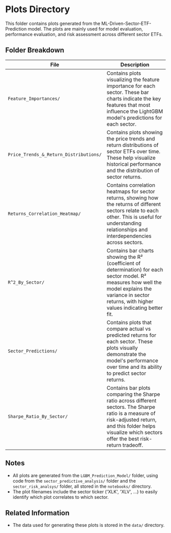 # Plots Directory

This folder contains plots generated from the ML-Driven-Sector-ETF-Prediction model. 
The plots are mainly used for model evaluation, performance evaluation, and risk assessment across different sector ETFs.

## Folder Breakdown

| File | Description |
| ---- | ----------- |
| `Feature_Importances/` | Contains plots visualizing the feature importance for each sector. These bar charts indicate the key features that most influence the LightGBM model's predictions for each sector. |
| `Price_Trends_&_Return_Distributions/` | Contains plots showing the price trends and return distributions of sector ETFs over time. These help visualize historical performance and the distribution of sector returns. |
| `Returns_Correlation_Heatmap/` | Contains correlation heatmaps for sector returns, showing how the returns of different sectors relate to each other. This is useful for understanding relationships and interdependencies across sectors. |
| `R^2_By_Sector/` | Contains bar charts showing the R² (coefficient of determination) for each sector model. R² measures how well the model explains the variance in sector returns, with higher values indicating better fit. |
| `Sector_Predictions/` | Contains plots that compare actual vs predicted returns for each sector. These plots visually demonstrate the model's performance over time and its ability to predict sector returns. |
| `Sharpe_Ratio_By_Sector/` | Contains bar plots comparing the Sharpe ratio across different sectors. The Sharpe ratio is a measure of risk-adjusted return, and this folder helps visualize which sectors offer the best risk-return tradeoff. |

## Notes

- All plots are generated from the `LGBM_Prediction_Model/` folder, using code from the `sector_predictive_analysis/` folder and the `sector_risk_analsys/` folder, all stored in the `notebooks/` directory.
- The plot filenames include the sector ticker ('XLK', 'XLV', ...) to easily identify which plot correlates to which sector.

## Related Information

- The data used for generating these plots is stored in the `data/` directory.
